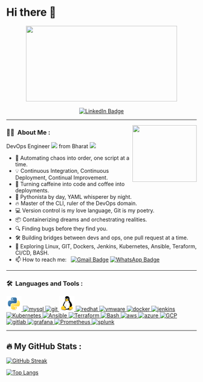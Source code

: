 # Hi there 👋
<div align="center">
<img src="https://akumeninc.com/wp-content/uploads/2020/02/Animation-1.gif" width="400" height="200"/>
</div>

<p align="center">
<a href="https://www.linkedin.com/in/manpreet-singh-ms/"><img src="https://img.shields.io/badge/LinkedIn-blue?style=for-the-badge&logo=linkedin&logoColor=white" alt="LinkedIn Badge"></a>

---

<img align="right" height="150" width="170" alt="" src="https://mir-s3-cdn-cf.behance.net/project_modules/max_1200/06f21a161921919.63cd7887d0a70.gif" />

### :man_technologist: &nbsp;About Me :
DevOps Engineer <img src="https://www.svgrepo.com/show/273732/gears-setup.svg" width="20"> from Bharat <img src="https://www.svgrepo.com/show/401651/flag-for-india.svg" width="20">
- 🚀 Automating chaos into order, one script at a time.
- 💡 Continuous Integration, Continuous Deployment, Continual Improvement.
- 🔧 Turning caffeine into code and coffee into deployments.
- 🐍 Pythonista by day, YAML whisperer by night.
- 🔥 Master of the CLI, ruler of the DevOps domain.
- 💻 Version control is my love language, Git is my poetry.
- 📦 Containerizing dreams and orchestrating realities.
- 🔍 Finding bugs before they find you.
- 🛠️ Building bridges between devs and ops, one pull request at a time.
- 🌱 Exploring Linux, GIT, Dockers, Jenkins, Kubernetes, Ansible, Teraform, CI/CD, BASH.
- 📫 How to reach me: &nbsp; 
<a href="mailto:manpreet.singh.ms.tech@gmail.com"><img src="https://img.shields.io/badge/Gmail-white?style=flat&logo=Gmail&logoColor=red" alt="Gmail Badge"></a>
[![WhatsApp Badge](https://img.shields.io/badge/WhatsApp-green?style=flat&logo=WhatsApp&logoColor=white)](https://wa.me/8800931978)

---

### 🛠 &nbsp;Languages and Tools :
<p align="left"> 

<a href="https://www.python.org" target="_blank" rel="noreferrer"> <img src="https://raw.githubusercontent.com/devicons/devicon/master/icons/python/python-original.svg" alt="python" width="40" height="40"/> </a>
<a href="https://www.mysql.com/" target="_blank" rel="noreferrer"> <img src="https://symbols.getvecta.com/stencil_28/61_sql-database-generic.90b41636a8.svg" alt="mysql" width="40" height="40"/> </a>
<a href="https://git-scm.com/" target="_blank" rel="noreferrer"> <img src="https://www.vectorlogo.zone/logos/git-scm/git-scm-icon.svg" alt="git" width="40" height="40"/> </a>
<a href="https://www.linux.org/" target="_blank" rel="noreferrer"> <img src="https://raw.githubusercontent.com/devicons/devicon/master/icons/linux/linux-original.svg" alt="linux" width="40" height="40"/> </a> 
<a href="https://www.redhat.com/" target="_blank" rel="noreferrer"> <img src="https://www.svgrepo.com/show/355193/redhat.svg" alt="redhat" width="40" height="40"/> </a>
<a href="https://www.vmware.com/" target="_blank" rel="noreferrer"> <img src="https://img.icons8.com/?size=256&id=sFFBQN8kzSOS&format=png" alt="vmware" width="40" height="40"/> </a>
<a href="https://www.docker.com//" target="_blank" rel="noreferrer"> <img src="https://www.svgrepo.com/show/331370/docker.svg" alt="docker" width="40" height="40"/> </a>
<a href="https://www.jenkins.io/" target="_blank" rel="noreferrer"> <img src="https://www.svgrepo.com/show/373699/jenkins.svg" alt="jenkins" width="40" height="40"/> </a>
<a href="https://kubernetes.io/" target="_blank" rel="noreferrer"> <img src="https://www.svgrepo.com/show/376331/kubernetes.svg" alt="Kubernetes" width="40" height="40"/> </a>
<a href="https://www.ansible.com/" target="_blank" rel="noreferrer"> <img src="https://www.svgrepo.com/show/373429/ansible.svg" alt="Ansible" width="40" height="40"/> </a>
<a href="https://www.terraform.io/" target="_blank" rel="noreferrer"> <img src="https://www.svgrepo.com/show/374122/terraform.svg" alt="Terraform" width="40" height="40"/> </a>
<a href="https://www.gnu.org/software/bash/" target="_blank" rel="noreferrer"> <img src="https://www.svgrepo.com/show/353478/bash-icon.svg" alt="Bash" width="40" height="40"/> </a>
<a href="https://aws.amazon.com/console/" target="_blank" rel="noreferrer"> <img src="https://www.svgrepo.com/show/376356/aws.svg" alt="aws" width="40" height="40"/> </a>
<a href="https://portal.azure.com/" target="_blank" rel="noreferrer"> <img src="https://www.svgrepo.com/show/448274/azure.svg" alt="azure" width="40" height="40"/> </a>
<a href="https://cloud.google.com/" target="_blank" rel="noreferrer"> <img src="https://www.svgrepo.com/show/353805/google-cloud.svg" alt="GCP" width="40" height="40"/> </a>
<a href="https://about.gitlab.com/" target="_blank" rel="noreferrer"> <img src="https://www.svgrepo.com/show/448226/gitlab.svg" alt="gitlab" width="40" height="40"/> </a>
<a href="https://grafana.com/" target="_blank" rel="noreferrer"> <img src="https://www.svgrepo.com/show/353829/grafana.svg" alt="grafana" width="40" height="40"/> </a>
<a href="https://prometheus.io/" target="_blank" rel="noreferrer"> <img src="https://www.svgrepo.com/show/374008/prometheus.svg" alt="Prometheus" width="40" height="40"/> </a>
<a href="https://www.splunk.com/" target="_blank" rel="noreferrer"> <img src="https://iconape.com/wp-content/png_logo_vector/splunk-logo.png" alt="splunk" width="40" height="40"/> </a>

</p>

---



## :fire: My GitHub Stats :


<p align="center">
  
[![GitHub Streak](https://streak-stats.demolab.com/?user=manpreet-singh-ms&theme=vision-friendly-dark)](https://git.io/streak-stats)


[![Top Langs](https://github-readme-stats.vercel.app/api/top-langs/?username=Manpreet-Singh-MS&layout=compact&theme=vision-friendly-dark)](https://github.com/ManpreetSinghMaspr/github-readme-stats)

</p>
